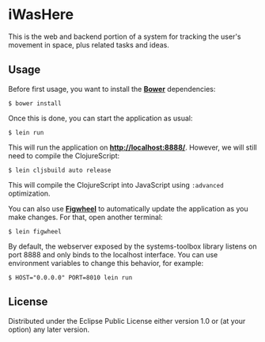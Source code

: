 # iWasHere

This is the web and backend portion of a system for tracking the user's movement in space, plus related tasks and ideas.

## Usage

Before first usage, you want to install the **[Bower](http://bower.io)** dependencies:

    $ bower install

Once this is done, you can start the application as usual:

    $ lein run

This will run the application on **[http://localhost:8888/](http://localhost:8888/)**. However, we will still need to compile the ClojureScript:

    $ lein cljsbuild auto release

This will compile the ClojureScript into JavaScript using `:advanced` optimization.

You can also use **[Figwheel](https://github.com/bhauman/lein-figwheel)** to automatically update the application as you make changes. For that, open another terminal:

    $ lein figwheel

By default, the webserver exposed by the systems-toolbox library listens on port 8888 and only binds to the localhost interface. You can use environment variables to change this behavior, for example:

    $ HOST="0.0.0.0" PORT=8010 lein run

## License

Distributed under the Eclipse Public License either version 1.0 or (at your option) any later version.
